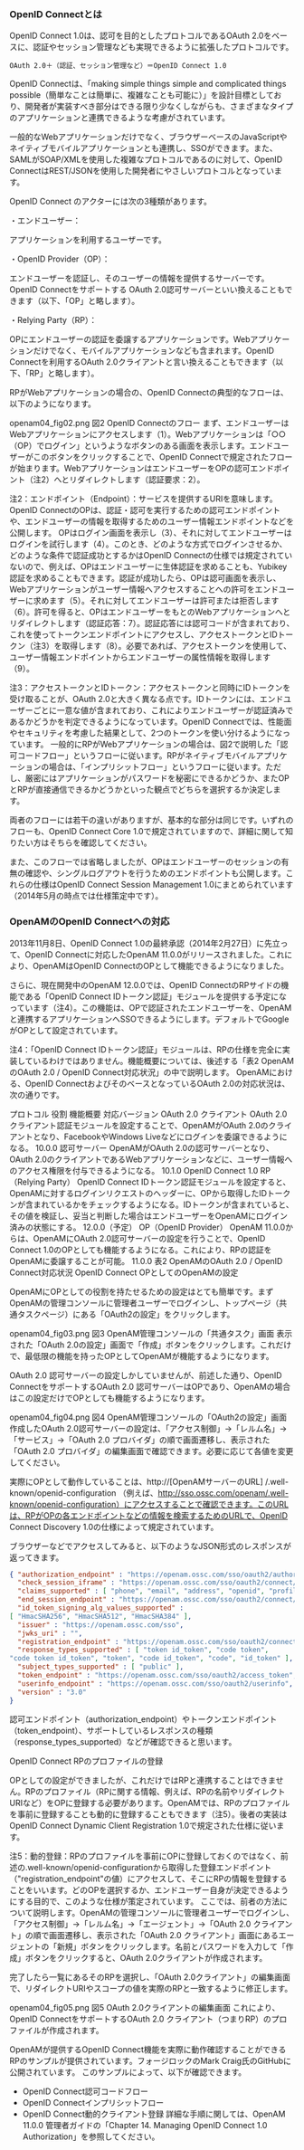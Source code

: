 ### OpenID Connectとは

OpenID Connect 1.0は、認可を目的としたプロトコルであるOAuth 2.0をベースに、認証やセッション管理なども実現できるように拡張したプロトコルです。

```
OAuth 2.0＋（認証、セッション管理など）＝OpenID Connect 1.0
```

OpenID Connectは、「making simple things simple and complicated things possible（簡単なことは簡単に、複雑なことも可能に）」を設計目標としており、開発者が実装すべき部分はできる限り少なくしながらも、さまざまなタイプのアプリケーションと連携できるような考慮がされています。

一般的なWebアプリケーションだけでなく、ブラウザーベースのJavaScriptやネイティブモバイルアプリケーションとも連携し、SSOができます。また、SAMLがSOAP/XMLを使用した複雑なプロトコルであるのに対して、OpenID ConnectはREST/JSONを使用した開発者にやさしいプロトコルとなっています。

OpenID Connect のアクターには次の3種類があります。

・エンドユーザー：

アプリケーションを利用するユーザーです。

・OpenID Provider（OP）：

エンドユーザーを認証し、そのユーザーの情報を提供するサーバーです。OpenID Connectをサポートする OAuth 2.0認可サーバーといい換えることもできます（以下、「OP」と略します）。

・Relying Party（RP）：

OPにエンドユーザーの認証を委譲するアプリケーションです。Webアプリケーションだけでなく、モバイルアプリケーションなども含まれます。OpenID Connectを利用するOAuth 2.0クライアントと言い換えることもできます（以下、「RP」と略します）。

RPがWebアプリケーションの場合の、OpenID Connectの典型的なフローは、以下のようになります。

openam04_fig02.png
図2 OpenID Connectのフロー
まず、エンドユーザーはWebアプリケーションにアクセスします（1）。Webアプリケーションは「○○（OP）でログイン」というようなボタンのある画面を表示します。エンドユーザーがこのボタンをクリックすることで、OpenID Connectで規定されたフローが始まります。WebアプリケーションはエンドユーザーをOPの認可エンドポイント（注2）へとリダイレクトします（認証要求：2）。

注2：エンドポイント（Endpoint）：サービスを提供するURIを意味します。OpenID ConnectのOPは、認証・認可を実行するための認可エンドポイントや、エンドユーザーの情報を取得するためのユーザー情報エンドポイントなどを公開します。
OPはログイン画面を表示し（3）、それに対してエンドユーザーはログインを試行します（4）。このとき、どのような方式でログインさせるか、どのような条件で認証成功とするかはOpenID Connectの仕様では規定されていないので、例えば、OPはエンドユーザーに生体認証を求めることも、Yubikey認証を求めることもできます。認証が成功したら、OPは認可画面を表示し、Webアプリケーションがユーザー情報へアクセスすることへの許可をエンドユーザーに求めます（5）。それに対してエンドユーザーは許可または拒否します（6）。許可を得ると、OPはエンドユーザーをもとのWebアプリケーションへとリダイレクトします（認証応答：7）。認証応答には認可コードが含まれており、これを使ってトークンエンドポイントにアクセスし、アクセストークンとIDトークン（注3）を取得します（8）。必要であれば、アクセストークンを使用して、ユーザー情報エンドポイントからエンドユーザーの属性情報を取得します（9）。

注3：アクセストークンとIDトークン：アクセストークンと同時にIDトークンを受け取ることが、OAuth 2.0と大きく異なる点です。IDトークンには、エンドユーザーごとに一意な値が含まれており、これによりエンドユーザーが認証済みであるかどうかを判定できるようになっています。OpenID Connectでは、性能面やセキュリティを考慮した結果として、2つのトークンを使い分けるようになっています。
一般的にRPがWebアプリケーションの場合は、図2で説明した「認可コードフロー」というフローに従います。RPがネイティブモバイルアプリケーションの場合は、「インプリシットフロー」というフローに従います。ただし、厳密にはアプリケーションがパスワードを秘密にできるかどうか、またOPとRPが直接通信できるかどうかといった観点でどちらを選択するか決定します。

両者のフローには若干の違いがありますが、基本的な部分は同じです。いずれのフローも、OpenID Connect Core 1.0で規定されていますので、詳細に関して知りたい方はそちらを確認してください。

また、このフローでは省略しましたが、OPはエンドユーザーのセッションの有無の確認や、シングルログアウトを行うためのエンドポイントも公開します。これらの仕様はOpenID Connect Session Management 1.0にまとめられています（2014年5月の時点では仕様策定中です）。

### OpenAMのOpenID Connectへの対応

2013年11月8日、OpenID Connect 1.0の最終承認（2014年2月27日）に先立って、OpenID Connectに対応したOpenAM 11.0.0がリリースされました。これにより、OpenAMはOpenID ConnectのOPとして機能できるようになりました。

さらに、現在開発中のOpenAM 12.0.0では、OpenID ConnectのRPサイドの機能である「OpenID Connect IDトークン認証」モジュールを提供する予定になっています（注4）。この機能は、OPで認証されたエンドユーザーを、OpenAMと連携するアプリケーションへSSOできるようにします。デフォルトでGoogleがOPとして設定されています。

注4：「OpenID Connect IDトークン認証」モジュールは、RPの仕様を完全に実装しているわけではありません。機能概要については、後述する「表2 OpenAMのOAuth 2.0 / OpenID Connect対応状況」の中で説明します。
OpenAMにおける、OpenID ConnectおよびそのベースとなっているOAuth 2.0の対応状況は、次の通りです。

プロトコル	役割	機能概要	対応バージョン
OAuth 2.0	クライアント	OAuth 2.0クライアント認証モジュールを設定することで、OpenAMがOAuth 2.0のクライアントとなり、FacebookやWindows Liveなどにログインを委譲できるようになる。	10.0.0
認可サーバー	OpenAMがOAuth 2.0の認可サーバーとなり、OAuth 2.0のクライアントであるWebアプリケーションなどに、ユーザー情報へのアクセス権限を付与できるようになる。	10.1.0
OpenID Connect 1.0	RP（Relying Party）	OpenID Connect IDトークン認証モジュールを設定すると、OpenAMに対するログインリクエストのヘッダーに、OPから取得したIDトークンが含まれているかをチェックするようになる。IDトークンが含まれていると、その値を検証し、妥当と判断した場合はエンドユーザーをOpenAMにログイン済みの状態にする。	12.0.0（予定）
OP（OpenID Provider）	OpenAM 11.0.0からは、OpenAMにOAuth 2.0認可サーバーの設定を行うことで、OpenID Connect 1.0のOPとしても機能するようになる。これにより、RPの認証をOpenAMに委譲することが可能。	11.0.0
表2 OpenAMのOAuth 2.0 / OpenID Connect対応状況
OpenID Connect OPとしてのOpenAMの設定

OpenAMにOPとしての役割を持たせるための設定はとても簡単です。まずOpenAMの管理コンソールに管理者ユーザーでログインし、トップページ（共通タスクページ）にある「OAuth2の設定」をクリックします。

openam04_fig03.png
図3 OpenAM管理コンソールの「共通タスク」画面
表示された「OAuth 2.0の設定」画面で「作成」ボタンをクリックします。これだけで、最低限の機能を持ったOPとしてOpenAMが機能するようになります。

OAuth 2.0 認可サーバーの設定しかしていませんが、前述した通り、OpenID ConnectをサポートするOAuth 2.0 認可サーバーはOPであり、OpenAMの場合はこの設定だけでOPとしても機能するようになります。

openam04_fig04.png
図4 OpenAM管理コンソールの「OAuth2の設定」画面
作成したOAuth 2.0認可サーバーの設定は、「アクセス制御」→「レルム名」→「サービス」→「OAuth 2.0 プロバイダ」の順で画面遷移し、表示された「OAuth 2.0 プロバイダ」の編集画面で確認できます。必要に応じて各値を変更してください。

実際にOPとして動作していることは、http://[OpenAMサーバーのURL] /.well-known/openid-configuration  （例えば、http://sso.ossc.com/openam/.well-known/openid-configuration）にアクセスすることで確認できます。このURLは、RPがOPの各エンドポイントなどの情報を検索するためのURLで、OpenID Connect Discovery 1.0の仕様によって規定されています。

ブラウザーなどでアクセスしてみると、以下のようなJSON形式のレスポンスが返ってきます。

```json
{ "authorization_endpoint" : "https://openam.ossc.com/sso/oauth2/authorize",
  "check_session_iframe" : "https://openam.ossc.com/sso/oauth2/connect/checkSession",
  "claims_supported" : [ "phone", "email", "address", "openid", "profile" ],
  "end_session_endpoint" : "https://openam.ossc.com/sso/oauth2/connect/endSession",
  "id_token_signing_alg_values_supported" : 
[ "HmacSHA256", "HmacSHA512", "HmacSHA384" ],
  "issuer" : "https://openam.ossc.com/sso",
  "jwks_uri" : "",
  "registration_endpoint" : "https://openam.ossc.com/sso/oauth2/connect/register",
  "response_types_supported" : [ "token id_token", "code token", 
"code token id_token", "token", "code id_token", "code", "id_token" ],
  "subject_types_supported" : [ "public" ],
  "token_endpoint" : "https://openam.ossc.com/sso/oauth2/access_token",
  "userinfo_endpoint" : "https://openam.ossc.com/sso/oauth2/userinfo",
  "version" : "3.0"
}
```

認可エンドポイント（authorization_endpoint）やトークンエンドポイント（token_endpoint）、サポートしているレスポンスの種類（response_types_supported）などが確認できると思います。

OpenID Connect RPのプロファイルの登録

OPとしての設定ができましたが、これだけではRPと連携することはできません。RPのプロファイル（RPに関する情報、例えば、RPの名前やリダイレクトURIなど）をOPに登録する必要があります。OpenAMでは、RPのプロファイルを事前に登録することも動的に登録することもできます（注5）。後者の実装はOpenID Connect Dynamic Client Registration 1.0で規定された仕様に従います。

注5：動的登録：RPのプロファイルを事前にOPに登録しておくのではなく、前述の.well-known/openid-configurationから取得した登録エンドポイント（"registration_endpoint"の値）にアクセスして、そこにRPの情報を登録することをいいます。どのOPを選択するか、エンドユーザー自身が決定できるようにする目的で、このような仕様が策定されています。
ここでは、前者の方法について説明します。OpenAMの管理コンソールに管理者ユーザーでログインし、「アクセス制御」→「レルム名」→「エージェント」→「OAuth 2.0 クライアント」の順で画面遷移し、表示された「OAuth 2.0 クライアント」画面にあるエージェントの「新規」ボタンをクリックします。名前とパスワードを入力して「作成」ボタンをクリックすると、OAuth 2.0クライアントが作成されます。

完了したら一覧にあるそのRPを選択し、「OAuth 2.0クライアント」の編集画面で、リダイレクトURIやスコープの値を実際のRPと一致するように修正します。

openam04_fig05.png
図5 OAuth 2.0クライアントの編集画面
これにより、OpenID ConnectをサポートするOAuth 2.0 クライアント（つまりRP）のプロファイルが作成されます。

OpenAMが提供するOpenID Connect機能を実際に動作確認することができるRPのサンプルが提供されています。フォージロックのMark Craig氏のGitHubに公開されています。
このサンプルによって、以下が確認できます。
- OpenID Connect認可コードフロー
- OpenID Connectインプリシットフロー
- OpenID Connect動的クライアント登録
詳細な手順に関しては、OpenAM 11.0.0 管理者ガイドの「Chapter 14. Managing OpenID Connect 1.0 Authorization」を参照してください。
